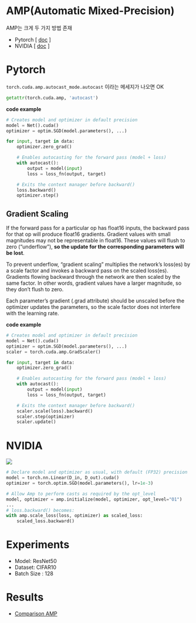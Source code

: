 # AMP(Automatic Mixed-Precision)

AMP는 크게 두 가지 방법 존재
- Pytorch [ [doc](https://pytorch.org/docs/stable/amp.html) ]
- NVIDIA [ [doc](https://nvidia.github.io/apex/) ]


# Pytorch

`torch.cuda.amp.autocast_mode.autocast` 이라는 메세지가 나오면 OK

```python 
getattr(torch.cuda.amp, 'autocast')
```

**code example**

```python
# Creates model and optimizer in default precision
model = Net().cuda()
optimizer = optim.SGD(model.parameters(), ...)

for input, target in data:
    optimizer.zero_grad()

    # Enables autocasting for the forward pass (model + loss)
    with autocast():
        output = model(input)
        loss = loss_fn(output, target)

    # Exits the context manager before backward()
    loss.backward()
    optimizer.step()
```

## Gradient Scaling

If the forward pass for a particular op has float16 inputs, the backward pass for that op will produce float16 gradients. Gradient values with small magnitudes may not be representable in float16. These values will flush to zero (“underflow”), **so the update for the corresponding parameters will be lost**.

To prevent underflow, “gradient scaling” multiplies the network’s loss(es) by a scale factor and invokes a backward pass on the scaled loss(es). Gradients flowing backward through the network are then scaled by the same factor. In other words, gradient values have a larger magnitude, so they don’t flush to zero.

Each parameter’s gradient (.grad attribute) should be unscaled before the optimizer updates the parameters, so the scale factor does not interfere with the learning rate.

**code example**

```python
# Creates model and optimizer in default precision
model = Net().cuda()
optimizer = optim.SGD(model.parameters(), ...)
scaler = torch.cuda.amp.GradScaler()

for input, target in data:
    optimizer.zero_grad()

    # Enables autocasting for the forward pass (model + loss)
    with autocast():
        output = model(input)
        loss = loss_fn(output, target)

    # Exits the context manager before backward()
    scaler.scale(loss).backward()
    scaler.step(optimizer)
    scaler.update()
```

# NVIDIA

![](https://img1.daumcdn.net/thumb/R1280x0/?scode=mtistory2&fname=https%3A%2F%2Fblog.kakaocdn.net%2Fdn%2F91yfe%2FbtqFBfSoi4Y%2Fkq1KxHP1VN7NB0pICFK8U0%2Fimg.png)


```python
# Declare model and optimizer as usual, with default (FP32) precision
model = torch.nn.Linear(D_in, D_out).cuda()
optimizer = torch.optim.SGD(model.parameters(), lr=1e-3)

# Allow Amp to perform casts as required by the opt_level
model, optimizer = amp.initialize(model, optimizer, opt_level="O1")
...
# loss.backward() becomes:
with amp.scale_loss(loss, optimizer) as scaled_loss:
    scaled_loss.backward()
```

# Experiments

- Model: ResNet50
- Dataset: CIFAR10
- Batch Size : 128

# Results

- [Comparison AMP](https://wandb.ai/tootouch/Comparison%20AMP?workspace=)
